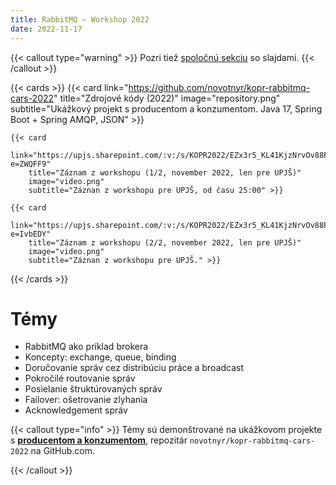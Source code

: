 ```yaml
---
title: RabbitMQ – Workshop 2022
date: 2022-11-17
---
```


{{< callout type="warning" >}}
Pozri tiež [spoločnú sekciu](../) so slajdami.
{{< /callout >}}

{{< cards >}}
    {{< card
        link="https://github.com/novotnyr/kopr-rabbitmq-cars-2022"
        title="Zdrojové kódy (2022)"
        image="repository.png"
        subtitle="Ukážkový projekt s producentom a konzumentom. Java 17, Spring Boot + Spring AMQP, JSON" >}}

    {{< card
        link="https://upjs.sharepoint.com/:v:/s/KOPR2022/EZx3r5_KL41KjzNrvOv88P4BZMyBhAJWlWqZnX5iXsrCuw?e=ZWQFF9"
        title="Záznam z workshopu (1/2, november 2022, len pre UPJŠ)"
        image="video.png"
        subtitle="Záznan z workshopu pre UPJŠ, od času 25:00" >}}

    {{< card
        link="https://upjs.sharepoint.com/:v:/s/KOPR2022/EZx3r5_KL41KjzNrvOv88P4BZMyBhAJWlWqZnX5iXsrCuw?e=IvbEDY"
        title="Záznam z workshopu (2/2, november 2022, len pre UPJŠ)"
        image="video.png"
        subtitle="Záznan z workshopu pre UPJŠ." >}}

{{< /cards >}}

# Témy

- RabbitMQ ako príklad brokera
- Koncepty: exchange, queue, binding
- Doručovanie správ cez distribúciu práce a broadcast
- Pokročilé routovanie správ
- Posielanie štruktúrovaných správ
- Failover: ošetrovanie zlyhania
- Acknowledgement správ

{{< callout type="info" >}}
Témy sú demonštrované na ukážkovom projekte s [**producentom a konzumentom**](https://github.com/novotnyr/kopr-rabbitmq-cars-2022), repozitár `novotnyr/kopr-rabbitmq-cars-2022` na GitHub.com.

{{< /callout >}}

